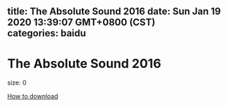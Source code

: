 
title: The Absolute Sound 2016
date: Sun Jan 19 2020 13:39:07 GMT+0800 (CST)    
categories: baidu
---

# The Absolute Sound 2016
size: 0
 
 

[How to download](https://bpcam.bemobtrk.com/go/2ceec3aa-1ca2-46d6-b9ff-aaa5c184517c?jno=3371)